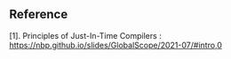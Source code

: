 





## Reference
[1]. Principles of Just-In-Time Compilers : https://nbp.github.io/slides/GlobalScope/2021-07/#intro,0  